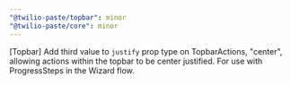 ```yaml
---
"@twilio-paste/topbar": minor
"@twilio-paste/core": minor
---
```


[Topbar] Add third value to `justify` prop type on TopbarActions, "center", allowing actions within the topbar to be center justified. For use with ProgressSteps in the Wizard flow.
